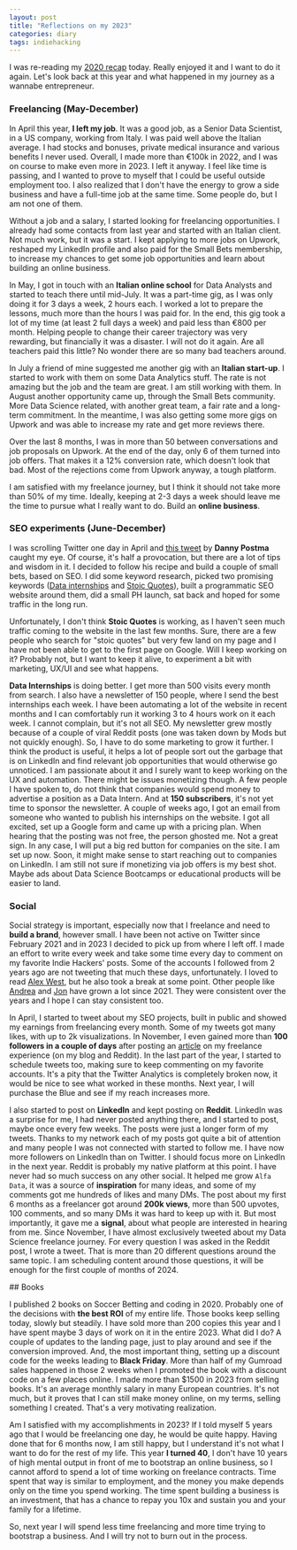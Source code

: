 ```yaml
---
layout: post
title: "Reflections on my 2023"
categories: diary
tags: indiehacking
---
```


I was re-reading my [2020 recap][2020 recap] today. Really enjoyed it and I want to do it again. Let's look back at this year and what happened in my journey as a wannabe entrepreneur.

### Freelancing (May-December)

In April this year, **I left my job**. It was a good job, as a Senior Data Scientist, in a US company, working from Italy. I was paid well above the Italian average. I had stocks and bonuses, private medical insurance and various benefits I never used. Overall, I made more than €100k in 2022, and I was on course to make even more in 2023. I left it anyway. I feel like time is passing, and I wanted to prove to myself that I could be useful outside employment too. I also realized that I don't have the energy to grow a side business and have a full-time job at the same time. Some people do, but I am not one of them.

Without a job and a salary, I started looking for freelancing opportunities. I already had some contacts from last year and started with an Italian client. Not much work, but it was a start. I kept applying to more jobs on Upwork, reshaped my LinkedIn profile and also paid for the Small Bets membership, to increase my chances to get some job opportunities and learn about building an online business.

In May, I got in touch with an **Italian online school** for Data Analysts and started to teach there until mid-July. It was a part-time gig, as I was only doing it for 3 days a week, 2 hours each. I worked a lot to prepare the lessons, much more than the hours I was paid for. In the end, this gig took a lot of my time (at least 2 full days a week) and paid less than €800 per month. Helping people to change their career trajectory was very rewarding, but financially it was a disaster. I will not do it again. Are all teachers paid this little? No wonder there are so many bad teachers around.

In July a friend of mine suggested me another gig with an **Italian start-up**. I started to work with them on some Data Analytics stuff. The rate is not amazing but the job and the team are great. I am still working with them. In August another opportunity came up, through the Small Bets community. More Data Science related, with another great team, a fair rate and a long-term commitment. In the meantime, I was also getting some more gigs on Upwork and was able to increase my rate and get more reviews there.

Over the last 8 months, I was in more than 50 between conversations and job proposals on Upwork. At the end of the day, only 6 of them turned into job offers. That makes it a 12% conversion rate, which doesn't look that bad. Most of the rejections come from Upwork anyway, a tough platform.

I am satisfied with my freelance journey, but I think it should not take more than 50% of my time. Ideally, keeping at 2-3 days a week should leave me the time to pursue what I really want to do. Build an **online business**.

### SEO experiments (June-December)

I was scrolling Twitter one day in April and [this tweet][postma-tweet] by **Danny Postma** caught my eye.
Of course, it's half a provocation, but there are a lot of tips and wisdom in it. I decided to follow his recipe and build a couple of small bets, based on SEO. I did some keyword research, picked two promising keywords ([Data internships][datainternships] and [Stoic Quotes][stoicquotes]), built a programmatic SEO website around them, did a small PH launch, sat back and hoped for some traffic in the long run.

Unfortunately, I don't think **Stoic Quotes** is working, as I haven't seen much traffic coming to the website in the last few months. Sure, there are a few people who search for "stoic quotes" but very few land on my page and I have not been able to get to the first page on Google. Will I keep working on it? Probably not, but I want to keep it alive, to experiment a bit with marketing, UX/UI and see what happens.

**Data Internships** is doing better. I get more than 500 visits every month from search. I also have a newsletter of 150 people, where I send the best internships each week. I have been automating a lot of the website in recent months and I can comfortably run it working 3 to 4 hours work on it each week. I cannot complain, but it's not all SEO. My newsletter grew mostly because of a couple of viral Reddit posts (one was taken down by Mods but not quickly enough). So, I have to do some marketing to grow it further. I think the product is useful, it helps a lot of people sort out the garbage that is on LinkedIn and find relevant job opportunities that would otherwise go unnoticed. I am passionate about it and I surely want to keep working on the UX and automation. There might be issues monetizing though. A few people I have spoken to, do not think that companies would spend money to advertise a position as a Data Intern. And at **150 subscribers**, it's not yet time to sponsor the newsletter. A couple of weeks ago, I got an email from someone who wanted to publish his internships on the website. I got all excited, set up a Google form and came up with a pricing plan. When hearing that the posting was not free, the person ghosted me. Not a great sign. In any case, I will put a big red button for companies on the site. I am set up now. Soon, it might make sense to start reaching out to companies on LinkedIn. I am still not sure if monetizing via job offers is my best shot. Maybe ads about Data Science Bootcamps or educational products will be easier to land.

### Social

Social strategy is important, especially now that I freelance and need to **build a brand**, however small. I have been not active on Twitter since February 2021 and in 2023 I decided to pick up from where I left off. I made an effort to write every week and take some time every day to comment on my favorite Indie Hackers' posts. Some of the accounts I followed from 2 years ago are not tweeting that much these days, unfortunately. I loved to read [Alex West][alexwest], but he also took a break at some point. Other people like [Andrea][andrea] and [Jon][yongfook] have grown a lot since 2021. They were consistent over the years and I hope I can stay consistent too.

In April, I started to tweet about my SEO projects, built in public and showed my earnings from freelancing every month. Some of my tweets got many likes, with up to 2k visualizations. In November, I even gained more than **100 followers in a couple of days** after posting an [article][article] on my freelance experience (on my blog and Reddit). In the last part of the year, I started to schedule tweets too, making sure to keep commenting on my favorite accounts. It's a pity that the Twitter Analytics is completely broken now, it would be nice to see what worked in these months. Next year, I will purchase the Blue and see if my reach increases more.

I also started to post on **LinkedIn** and kept posting on **Reddit**. LinkedIn was a surprise for me, I had never posted anything there, and I started to post, maybe once every few weeks. The posts were just a longer form of my tweets. Thanks to my network each of my posts got quite a bit of attention and many people I was not connected with started to follow me. I have now more followers on LinkedIn than on Twitter. I should focus more on LinkedIn in the next year.
Reddit is probably my native platform at this point. I have never had so much success on any other social. It helped me grow `Alfa Data`, it was a source of **inspiration** for many ideas, and some of my comments got me hundreds of likes and many DMs. The post about my first 6 months as a freelancer got around **200k views**, more than 500 upvotes, 100 comments, and so many DMs it was hard to keep up with it. But most importantly, it gave me a **signal**, about what people are interested in hearing from me. Since November, I have almost exclusively tweeted about my Data Science freelance journey. For every question I was asked in the Reddit post, I wrote a tweet. That is more than 20 different questions around the same topic. I am scheduling content around those questions, it will be enough for the first couple of months of 2024.

## Books

I published 2 books on Soccer Betting and coding in 2020. Probably one of the decisions with **the best ROI** of my entire life. Those books keep selling today, slowly but steadily. I have sold more than 200 copies this year and I have spent maybe 3 days of work on it in the entire 2023. What did I do? A couple of updates to the landing page, just to play around and see if the conversion improved. And, the most important thing, setting up a discount code for the weeks leading to **Black Friday**. More than half of my Gumroad sales happened in those 2 weeks when I promoted the book with a discount code on a few places online. I made more than $1500 in 2023 from selling books. It's an average monthly salary in many European countries. It's not much, but it proves that I can still make money online, on my terms, selling something I created. That's a very motivating realization.

Am I satisfied with my accomplishments in 2023? If I told myself 5 years ago that I would be freelancing one day, he would be quite happy. Having done that for 6 months now, I am still happy, but I understand it's not what I want to do for the rest of my life. This year **I turned 40**, I don't have 10 years of high mental output in front of me to bootstrap an online business, so I cannot afford to spend a lot of time working on freelance contracts. Time spent that way is similar to employment, and the money you make depends only on the time you spend working. The time spent building a business is an investment, that has a chance to repay you 10x and sustain you and your family for a lifetime.

So, next year I will spend less time freelancing and more time trying to bootstrap a business. And I will try not to burn out in the process.

[smallbets]: https://smallbets.co
[postma-tweet]: https://x.com/dannypostmaa/status/1646368426246680579?s=20
[datainternships]: https://datainternships.co
[stoicquotes]: https://stoicquotes.co
[alexwest]: https://twitter.com/alexwestco
[yongfook]: https://twitter.com/yongfook
[andrea]: https://twitter.com/theandreboso
[article]: https://www.tropianhs.com/diary/2023/11/12/data-science-freelance
[2020 recap]: https://www.tropianhs.com/webapp/2020/12/29/reflections

